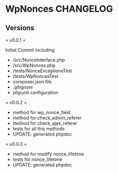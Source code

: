 # WpNonces CHANGELOG

## Versions

= v0.0.1 =

Initial Commit including
+ /src/NonceInterface.php
+ /src/WpNonces.php
+ /tests/NonceExceptionsTest
+ /tests/WpNoncesTest
+ composer.json file
+ .gitignore
+ phpunit configuration

= v0.0.2 =

- method for wp_nonce_field
- method for check_admin_referer
- method for check_ajax_referer
- tests for all this methods
- UPDATE: generated phpdoc 

= v0.0.3 =
- method for modify nonce_lifetime
- tests for nonce_lifetime
- UPDATE: generated phpdoc 
